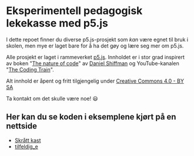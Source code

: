 # Eksperimentell pedagogisk lekekasse med p5.js

I dette repoet finner du diverse p5.js-prosjekt som _kan_ være egnet til bruk i skolen, men mye er laget bare for å ha det gøy og lære seg mer om p5.js.

Alle prosjekt er laget i rammeverket [p5.js](https://p5js.org/). Innholdet er i stor grad inspirert av boken "[The nature of code](https://natureofcode.com/book/)" av [Daniel Shiffman](https://shiffman.net/) og YouTube-kanalen "[The Coding Train](https://www.youtube.com/channel/UCvjgXvBlbQiydffZU7m1_aw)".

Alt innhold er åpent og fritt tilgjengelig under [Creative Commons 4.0 - BY SA](https://creativecommons.org/licenses/by-sa/4.0/deed.no)

Ta kontakt om det skulle være noe! 😃

## Her kan du se koden i eksemplene kjørt på en nettside
* [Skrått kast](https://fuzzbin.github.io/p5js/Skraatt_kast/)
* [tilfeldig_e](https://fuzzbin.github.io/p5js/tilfeldig_e/)